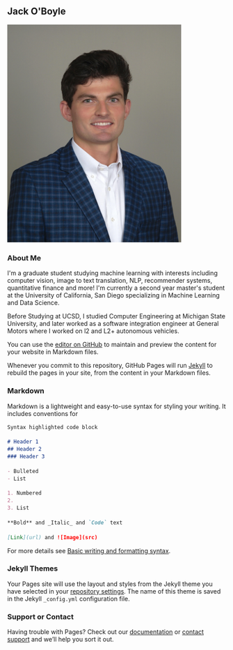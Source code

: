 ## Jack  O'Boyle

<img src="./headshot_.jpg" alt="drawing" width="400"/>

### About Me
I'm a graduate student studying machine learning with interests including computer vision, image to text translation, NLP, recommender systems, quantitative finance and more!
I'm currently a second year master's student at the University of California, San Diego specializing in Machine Learning and Data Science. 

Before Studying at UCSD, I studied Computer Engineering at Michigan State University, and later worked as a software integration engineer at General Motors where I worked on l2 and L2+ autonomous vehicles. 

You can use the [editor on GitHub](https://github.com/jboboyle/Pages/edit/gh-pages/index.md) to maintain and preview the content for your website in Markdown files.

Whenever you commit to this repository, GitHub Pages will run [Jekyll](https://jekyllrb.com/) to rebuild the pages in your site, from the content in your Markdown files.

### Markdown

Markdown is a lightweight and easy-to-use syntax for styling your writing. It includes conventions for

```markdown
Syntax highlighted code block

# Header 1
## Header 2
### Header 3

- Bulleted
- List

1. Numbered
2. 
3. List

**Bold** and _Italic_ and `Code` text

[Link](url) and ![Image](src)
```

For more details see [Basic writing and formatting syntax](https://docs.github.com/en/github/writing-on-github/getting-started-with-writing-and-formatting-on-github/basic-writing-and-formatting-syntax).

### Jekyll Themes

Your Pages site will use the layout and styles from the Jekyll theme you have selected in your [repository settings](https://github.com/jboboyle/Pages/settings/pages). The name of this theme is saved in the Jekyll `_config.yml` configuration file.

### Support or Contact

Having trouble with Pages? Check out our [documentation](https://docs.github.com/categories/github-pages-basics/) or [contact support](https://support.github.com/contact) and we’ll help you sort it out.
